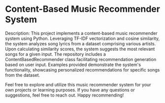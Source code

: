 # Content-Based Music Recommender System

Description:
This project implements a content-based music recommender system using Python. Leveraging TF-IDF vectorization and cosine similarity, the system analyzes song lyrics from a dataset comprising various artists. Upon calculating similarity scores, the system suggests the most relevant songs for a given input. The repository includes a ContentBasedRecommender class facilitating recommendation generation based on user input. Examples provided demonstrate the system's functionality, showcasing personalized recommendations for specific songs from the dataset.


Feel free to explore and utilize this music recommender system for your own projects or learning purposes. If you have any questions or suggestions, feel free to reach out. Happy recommending!
